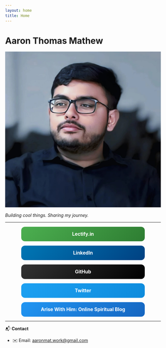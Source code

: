 ```yaml
---
layout: home
title: Home
---
```

# **Aaron Thomas Mathew**

![Avatar](./profilepic.jpeg "Aaron TM")  

*Building cool things. Sharing my journey.*  

---

<div align="center" style="max-width:400px;margin:auto">


<a href="https://www.lectify.in" style="
  display:block;
  background:linear-gradient(135deg,#4CAF50,#2E7D32);
  color:#fff;
  text-decoration:none;
  padding:14px 24px;
  margin:12px 0;
  border-radius:12px;
  font-weight:bold;
  font-size:1.1em;
  text-align:center;">
Lectify.in
</a>

<a href="https://linkedin.com/in/aarontm19" style="
  display:block;
  background:linear-gradient(135deg,#0077B5,#004182);
  color:#fff;
  text-decoration:none;
  padding:14px 24px;
  margin:12px 0;
  border-radius:12px;
  font-weight:bold;
  font-size:1.1em;
  text-align:center;">
LinkedIn
</a>

<a href="https://github.com/aaronmat1905" style="
  display:block;
  background:linear-gradient(135deg,#333,#000);
  color:#fff;
  text-decoration:none;
  padding:14px 24px;
  margin:12px 0;
  border-radius:12px;
  font-weight:bold;
  font-size:1.1em;
  text-align:center;">
GitHub
</a>

<a href="https://x.com/AaronTM1905" style="
  display:block;
  background:linear-gradient(135deg,#1DA1F2,#0D8BDC);
  color:#fff;
  text-decoration:none;
  padding:14px 24px;
  margin:12px 0;
  border-radius:12px;
  font-weight:bold;
  font-size:1.1em;
  text-align:center;">
Twitter
</a>

<a href="https://arisewithhim.wordpress.com/" style="
  display:block;
  background:linear-gradient(135deg,#2196F3,#1565C0);
  color:#fff;
  text-decoration:none;
  padding:14px 24px;
  margin:12px 0;
  border-radius:12px;
  font-weight:bold;
  font-size:1.1em;
  text-align:center;">
Arise With Him: Online Spiritual Blog
</a>

</div>

---

📬 **Contact**  
- ✉️ Email: [aaronmat.work@gmail.com](aaronmat.work@gmail.com)   